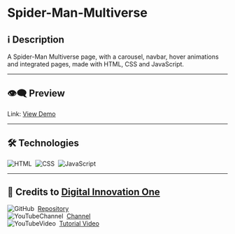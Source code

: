# Spider-Man-Multiverse

## ℹ️ Description

A Spider-Man Multiverse page, with a carousel, navbar, hover animations and integrated pages, made with HTML, CSS and JavaScript.

---

## 👁️‍🗨️ Preview
Link: [View Demo](https://zejsneto.github.io/Spider-Man-Multiverse/)<br>

---

## 🛠️ **Technologies**

![HTML](https://img.shields.io/badge/-HTML-05122A?style=flat&logo=HTML5)&nbsp;
![CSS](https://img.shields.io/badge/-CSS-05122A?style=flat&logo=CSS3&logoColor=1572B6)&nbsp;
![JavaScript](https://img.shields.io/badge/-JavaScript-05122A?style=flat&logo=javascript)&nbsp;

---

## 📃 Credits to [Digital Innovation One](https://web.dio.me/home)

![GitHub](https://img.shields.io/badge/--05122A?style=flat&logo=github)&nbsp;
[Repository](https://github.com/micheleambrosio/spider-man-multiverses-dio)<br>
![YouTubeChannel](https://img.shields.io/badge/--05122A?style=flat&logo=youtube)&nbsp;
[Channel](https://www.youtube.com/c/DigitalInnovationOne)<br>
![YouTubeVideo](https://img.shields.io/badge/--05122A?style=flat&logo=youtube)&nbsp;
[Tutorial Video](https://web.dio.me/lab/multiverso-spider-man-criando-um-site-com-html-css-e-javascript/learning/8e433153-5ac9-49ea-b2e6-38a5a93b4f21)<br>
